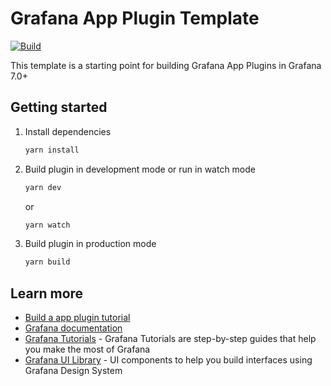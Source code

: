 # Grafana App Plugin Template

[![Build](https://github.com/grafana/grafana-starter-app/workflows/CI/badge.svg)](https://github.com/grafana/grafana-starter-app/actions?query=workflow%3A%22CI%22)

This template is a starting point for building Grafana App Plugins in Grafana 7.0+

## Getting started

1. Install dependencies

   ```bash
   yarn install
   ```

2. Build plugin in development mode or run in watch mode

   ```bash
   yarn dev
   ```

   or

   ```bash
   yarn watch
   ```

3. Build plugin in production mode

   ```bash
   yarn build
   ```

## Learn more

- [Build a app plugin tutorial](https://grafana.com/tutorials/build-a-app-plugin)
- [Grafana documentation](https://grafana.com/docs/)
- [Grafana Tutorials](https://grafana.com/tutorials/) - Grafana Tutorials are step-by-step guides that help you make the most of Grafana
- [Grafana UI Library](https://developers.grafana.com/ui) - UI components to help you build interfaces using Grafana Design System
